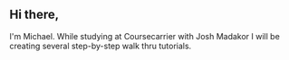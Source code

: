 ## Hi there,
I'm Michael. While studying at Coursecarrier with Josh Madakor I will be creating several step-by-step walk thru tutorials.

  
